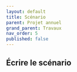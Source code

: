 ```yaml
---
layout: default
title: Scénario
parent: Projet annuel
grand_parent: Travaux
nav_order: 5
published: false
---
```

## Écrire le scénario